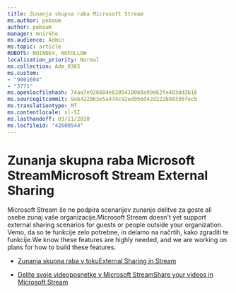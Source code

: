 ```yaml
---
title: Zunanja skupna raba Microsoft Stream
ms.author: pebaum
author: pebaum
manager: mnirkhe
ms.audience: Admin
ms.topic: article
ROBOTS: NOINDEX, NOFOLLOW
localization_priority: Normal
ms.collection: Adm_O365
ms.custom:
- "9001694"
- "3771"
ms.openlocfilehash: 74aa7e926604e62054100b8a99d62fe403dd3b16
ms.sourcegitcommit: 9ab422063e5a474c92ed956d42d222b90336fecb
ms.translationtype: MT
ms.contentlocale: sl-SI
ms.lasthandoff: 03/11/2020
ms.locfileid: "42600544"
---
```

# <a name="microsoft-stream-external-sharing"></a><span data-ttu-id="4ec35-102">Zunanja skupna raba Microsoft Stream</span><span class="sxs-lookup"><span data-stu-id="4ec35-102">Microsoft Stream External Sharing</span></span>

<span data-ttu-id="4ec35-103">Microsoft Stream še ne podpira scenarijev zunanje delitve za goste ali osebe zunaj vaše organizacije.</span><span class="sxs-lookup"><span data-stu-id="4ec35-103">Microsoft Stream doesn't yet support external sharing scenarios for guests or people outside your organization.</span></span> <span data-ttu-id="4ec35-104">Vemo, da so te funkcije zelo potrebne, in delamo na načrtih, kako zgraditi te funkcije.</span><span class="sxs-lookup"><span data-stu-id="4ec35-104">We know these features are highly needed, and we are working on plans for how to build these features.</span></span>

- [<span data-ttu-id="4ec35-105">Zunanja skupna raba v toku</span><span class="sxs-lookup"><span data-stu-id="4ec35-105">External Sharing in Stream</span></span>](https://docs.microsoft.com/stream/portal-share-video#external-sharing)

- [<span data-ttu-id="4ec35-106">Delite svoje videoposnetke v Microsoft Stream</span><span class="sxs-lookup"><span data-stu-id="4ec35-106">Share your videos in Microsoft Stream</span></span>](https://docs.microsoft.com/stream/portal-share-video)
